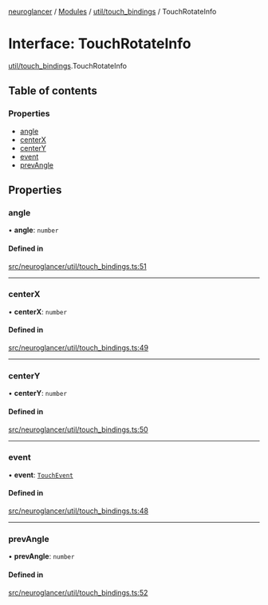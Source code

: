 [neuroglancer](../README.md) / [Modules](../modules.md) / [util/touch\_bindings](../modules/util_touch_bindings.md) / TouchRotateInfo

# Interface: TouchRotateInfo

[util/touch_bindings](../modules/util_touch_bindings.md).TouchRotateInfo

## Table of contents

### Properties

- [angle](util_touch_bindings.TouchRotateInfo.md#angle)
- [centerX](util_touch_bindings.TouchRotateInfo.md#centerx)
- [centerY](util_touch_bindings.TouchRotateInfo.md#centery)
- [event](util_touch_bindings.TouchRotateInfo.md#event)
- [prevAngle](util_touch_bindings.TouchRotateInfo.md#prevangle)

## Properties

### angle

• **angle**: `number`

#### Defined in

[src/neuroglancer/util/touch_bindings.ts:51](https://github.com/ActiveBrainAtlas2/neuroglancer/blob/1beb5d34/src/neuroglancer/util/touch_bindings.ts#L51)

___

### centerX

• **centerX**: `number`

#### Defined in

[src/neuroglancer/util/touch_bindings.ts:49](https://github.com/ActiveBrainAtlas2/neuroglancer/blob/1beb5d34/src/neuroglancer/util/touch_bindings.ts#L49)

___

### centerY

• **centerY**: `number`

#### Defined in

[src/neuroglancer/util/touch_bindings.ts:50](https://github.com/ActiveBrainAtlas2/neuroglancer/blob/1beb5d34/src/neuroglancer/util/touch_bindings.ts#L50)

___

### event

• **event**: [`TouchEvent`](../modules/annotation_annotation_layer_state._internal_.md#touchevent)

#### Defined in

[src/neuroglancer/util/touch_bindings.ts:48](https://github.com/ActiveBrainAtlas2/neuroglancer/blob/1beb5d34/src/neuroglancer/util/touch_bindings.ts#L48)

___

### prevAngle

• **prevAngle**: `number`

#### Defined in

[src/neuroglancer/util/touch_bindings.ts:52](https://github.com/ActiveBrainAtlas2/neuroglancer/blob/1beb5d34/src/neuroglancer/util/touch_bindings.ts#L52)
